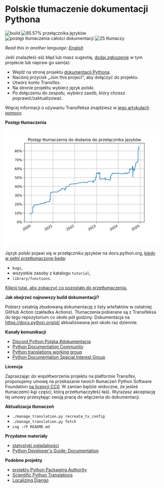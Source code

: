 Polskie tłumaczenie dokumentacji Pythona
========================================
<!-- [[[cog
from manage_translation import get_resource_language_stats, progress_from_resources, language_switcher, get_number_of_translators

stats = get_resource_language_stats()
switcher = progress_from_resources(filter(language_switcher, stats))
total = progress_from_resources(stats)
translators = get_number_of_translators()

print(
f'''![build](https://github.com/python/python-docs-pl/workflows/.github/workflows/update-lint-and-build.yml/badge.svg)
![{switcher:.2f}% przełącznika języków](https://img.shields.io/badge/przełącznik_języków-{switcher:.2f}%25-0.svg)
![postęp tłumaczenia całości dokumentacji](https://img.shields.io/badge/całość-{total:.2f}%25-0.svg)
![{translators} tłumaczy](https://img.shields.io/badge/tłumaczy-{translators}-0.svg)''')
]]] -->
![build](https://github.com/python/python-docs-pl/workflows/.github/workflows/update-lint-and-build.yml/badge.svg)
![85.57% przełącznika języków](https://img.shields.io/badge/przełącznik_języków-85.57%25-0.svg)
![postęp tłumaczenia całości dokumentacji](https://img.shields.io/badge/całość-4.52%25-0.svg)
![25 tłumaczy](https://img.shields.io/badge/tłumaczy-25-0.svg)
<!-- [[[end]]] -->

*Read this in another language: [English](README.en.md)*

Jeśli znalazłeś(-aś) błąd lub masz sugestię,
[dodaj zgłoszenie](https://github.com/python/python-docs-pl/issues) w tym projekcie lub
napraw go sam(a):

* Wejdź na stronę
projektu [dokumentacji Pythona](https://explore.transifex.com/python-doc/python-newest/).
* Naciśnij przycisk „Join this project”, aby dołączyć do projektu.
* Utwórz konto Transifex.
* Na stronie projektu wybierz język polski.
* Po dołączeniu do zespołu, wybierz zasób, który chcesz poprawić/zaktualizować.

Więcej informacji o używaniu Transifeksa znajdziesz w
[jego artykułach pomocy](https://help.transifex.com/en/articles/6318216-translating-with-the-web-editor).

**Postęp tłumaczenia**

![postęp tłumaczenia do przełącznika języków](language-switcher-progress.svg)

Język polski pojawi się w przełączniku języków na docs.python.org,
[kiedy w pełni przetłumaczone będą](https://www.python.org/dev/peps/pep-0545/#add-translation-to-the-language-switcher):
* `bugs`,
* wszystkie zasoby z katalogu `tutorial`,
* `library/functions`.

[Kliknij tutaj, aby zobaczyć co pozostało do przetłumaczenia.](https://github.com/python/python-docs-pl/issues/3)

**Jak obejrzeć najnowszy build dokumentacji?**

Pobierz ostatnią zbudowaną dokumentację z listy artefaktów w ostatniej GitHub Action (zakładka Actions).
Tłumaczenia pobierane są z Transifeksa do tego repozytorium co około pół godziny.
Dokumentacja na https://docs.python.org/pl/ aktualizowana jest około raz dziennie.

**Kanały komunikacji**

* [Discord Python Polska #dokumentacja](https://discord.gg/VCyBDGH38e)
* [Python Documentation Community](https://docs-community.readthedocs.io/en/latest/)
* [Python translations working group](https://mail.python.org/mailman3/lists/translation.python.org/)
* [Python Documentation Special Interest Group](https://www.python.org/community/sigs/current/doc-sig/)

**Licencja**

Zapraszając do współtworzenia projektu na platformie Transifex, proponujemy umowę na
przekazanie twoich tłumaczeń Python Software Foundation
[na licencji CC0](https://creativecommons.org/publicdomain/zero/1.0/deed.pl).
W zamian będzie widoczne, że jesteś tłumaczem(-ką) części, którą przetłumaczyłeś(-łaś).
Wyrażasz akceptację tej umowy przesyłając swoją pracę do włączenia do dokumentacji.

**Aktualizacja tłumaczeń**
* `./manage_translation.py recreate_tx_config`
* `./manage_translation.py fetch`
* `cog -rP README.md`

**Przydatne materiały**
* [statystyki oglądalności](https://plausible.io/docs.python.org/?filters=%28%28contains,page,%28/pl/%29%29%29)
* [Python Developer's Guide: Documentation](https://devguide.python.org/documentation/)

**Podobne projekty**
* [projekty Python Packaging Authority](https://hosted.weblate.org/projects/pypa/-/pl/)
* [Scientific Python Translations](https://scientific-python-translations.github.io/)
* [Localizing Django](https://docs.djangoproject.com/en/dev/internals/contributing/localizing/)
